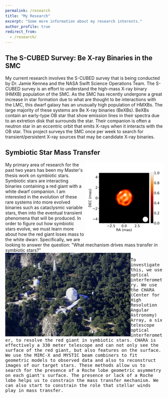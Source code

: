 ```yaml
---
permalink: /research
title: "My Research"
excerpt: "Some more information about my research interests."
author_profile: true
redirect_from: 
  - /research/
---
```


The S-CUBED Survey: Be X-ray Binaries in the SMC
-----

My current research involves the S-CUBED survey that is being conducted by Dr. Jamie Kennea and the NASA Swift Science Operations Team. The S-CUBED survey is an effort to understand the high-mass X-ray binary (HMXB) population of the SMC. As the SMC has recently undergone a great increase in star formation due to what are thought to be interactions with the LMC, this dwarf galaxy has an unusually high population of HMXBs. The large majority of these systems are Be X-ray binaries (BeXBs). BeXBs contain an early-type OB star that show emission lines in their spectra due to an extretion disk that surrounds the star. Their companion is often a neutron star in an eccentric orbit that emits X-rays when it interacts with the OB star. This project surveys the SMC once per week to search for transient/persistent X-ray sources that may be candidate X-ray binaries. 


Symbiotic Star Mass Transfer
-----

<img align="right" src="/images/stacked_SU_Lyn_p_10chain.png" alt="SU Lyn" width="250"/>
My primary area of research for the past two years has been my Master's thesis work on symbiotic stars. Symbiotic stars are interacting binaries containing a red giant with a white dwarf companion. I am interested in the evolution of these rare systems into more evolved binaries such as cataclysmic variable stars, then into the eventual transient phenomena that will be produced. In order to figure out how symbiotic stars evolve, we must learn more about how the red giant loses mass to the white dwarr. Specifically, we are looking to answer the question: "What mechanism drives mass transfer in symbiotic stars?"


<kbd> 
  <img align="left" src="/images/aerial_Simison.jpg" alt="CHARA" width="400"/>
  
To investigate this, we use optical interferometry. We use the CHARA (Center for High Resolution Angular Astronomy) Array, a six telescope optical interferometer, to resolve the red giant in symbiotic stars. CHARA is effectively a 330 meter telescope and can not only see the surface of the red giant, but also features on the surface. We use the MIRC-X and MYSTIC beam combiners to fit geometric models to observed data and also to reconstruct images of our target stars. These methods allow us to search for the presence of a Roche lobe geometric asymmetry on each giant's surface. The presence or lack of a Roche lobe helps us to constrain the mass transfer mechanism. We can also start to constrain the role that stellar winds play in mass transfer.
